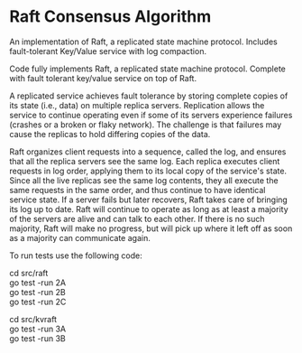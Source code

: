 # Raft Consensus Algorithm
An implementation of Raft, a replicated state machine protocol.  Includes fault-tolerant Key/Value service with log compaction.

Code fully implements Raft, a replicated state machine protocol. Complete with fault tolerant key/value service on top of Raft.

A replicated service achieves fault tolerance by storing complete copies of its state (i.e., data) on multiple replica servers. Replication allows the service to continue operating even if some of its servers experience failures (crashes or a broken or flaky network). The challenge is that failures may cause the replicas to hold differing copies of the data.

Raft organizes client requests into a sequence, called the log, and ensures that all the replica servers see the same log. Each replica executes client requests in log order, applying them to its local copy of the service's state. Since all the live replicas see the same log contents, they all execute the same requests in the same order, and thus continue to have identical service state.  If a server fails but later recovers, Raft takes care of bringing its log up to date. Raft will continue to operate as long as at least a majority of the servers are alive and can talk to each other. If there is no such majority, Raft will make no progress, but will pick up where it left off as soon as a majority can communicate again.

To run tests use the following code:

  cd src/raft\
  go test -run 2A\
  go test -run 2B\
  go test -run 2C

  cd src/kvraft\
  go test -run 3A\
  go test -run 3B
